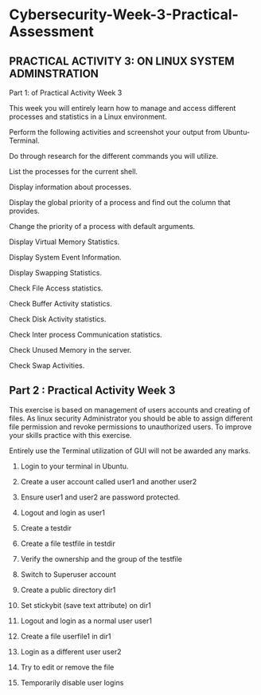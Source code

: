 # Cybersecurity-Week-3-Practical-Assessment


## PRACTICAL ACTIVITY 3: ON LINUX SYSTEM ADMINSTRATION 

Part 1: of Practical Activity Week 3 

This week you will entirely learn how to manage and access different processes and statistics in a Linux environment. 

Perform the following activities and screenshot your output from Ubuntu- Terminal. 

Do through research for the different commands you will utilize. 

List the processes for the current shell. 

Display information about processes. 

Display the global priority of a process and find out the column that provides. 

Change the priority of a process with default arguments. 

Display Virtual Memory Statistics. 

Display System Event Information. 

Display Swapping Statistics. 

Check File Access statistics. 

Check Buffer Activity statistics. 

Check Disk Activity statistics. 

Check Inter process Communication statistics. 

Check Unused Memory in the server.     

Check Swap Activities. 

 

## Part 2 : Practical Activity Week 3 

This exercise is based on management of users accounts and creating of files. As linux security Administrator you should be able to assign different file permission and revoke permissions to unauthorized users. To improve your skills practice with this exercise.  

Entirely use the Terminal utilization of GUI will not be awarded any marks. 

1. Login to your terminal in Ubuntu. 

2. Create a user account called user1 and another user2 

3. Ensure user1 and user2 are password protected. 

4. Logout and login as user1 

5. Create a testdir 

6. Create a file testfile in testdir 

7. Verify the ownership and the group of the testfile 

8. Switch to Superuser account 

9. Create a public directory dir1 

10. Set stickybit (save text attribute) on dir1 

11. Logout and login as a normal user user1 

12. Create a file userfile1 in dir1 

13. Login as a different user user2 

14. Try to edit or remove the file 

15. Temporarily disable user logins  
